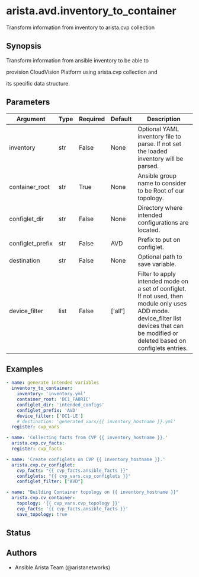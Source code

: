 # arista.avd.inventory_to_container

Transform information from inventory to arista\.cvp collection

## Synopsis

Transform information from ansible inventory to be able to

provision CloudVision Platform using arista\.cvp collection and

its specific data structure\.

## Parameters

| Argument | Type | Required | Default | Description |
| -------- | ---- | -------- | ------- | ----------- |
| inventory | str | False | None | Optional YAML inventory file to parse\. If not set the loaded inventory will be parsed\. |
| container_root | str | True | None | Ansible group name to consider to be Root of our topology\. |
| configlet_dir | str | False | None | Directory where intended configurations are located\. |
| configlet_prefix | str | False | AVD | Prefix to put on configlet\. |
| destination | str | False | None | Optional path to save variable\. |
| device_filter | list | False | ['all'] | Filter to apply intended mode on a set of configlet\. If not used\, then module only uses ADD mode\. device\_filter list devices that can be modified or deleted based on configlets entries\. |

## Examples

```yaml
- name: generate intended variables
  inventory_to_container:
    inventory: 'inventory.yml'
    container_root: 'DC1_FABRIC'
    configlet_dir: 'intended_configs'
    configlet_prefix: 'AVD'
    device_filter: ['DC1-LE']
    # destination: 'generated_vars/{{ inventory_hostname }}.yml'
  register: cvp_vars

- name: 'Collecting facts from CVP {{ inventory_hostname }}.'
  arista.cvp.cv_facts:
  register: cvp_facts

- name: 'Create configlets on CVP {{ inventory_hostname }}.'
  arista.cvp.cv_configlet:
    cvp_facts: "{{ cvp_facts.ansible_facts }}"
    configlets: "{{ cvp_vars.cvp_configlets }}"
    configlet_filter: ["AVD"]

- name: "Building Container topology on {{ inventory_hostname }}"
  arista.cvp.cv_container:
    topology: '{{ cvp_vars.cvp_topology }}'
    cvp_facts: '{{ cvp_facts.ansible_facts }}'
    save_topology: true
```

## Status

## Authors

- Ansible Arista Team (@aristanetworks)
